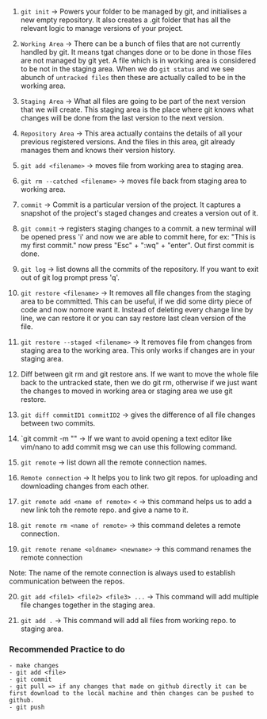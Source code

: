 1. `git init` -> Powers your folder to be managed by git, and initialises a new empty repository.
It also creates a .git folder that has all the relevant logic to manage versions of your project.

2. `Working Area` -> There can be a bunch of files that are not currently handled by git.
It means tgat changes done or to be done in those files are not managed by git yet.
A file which is in working area is considered to be not in the staging area. 
When we do `git status` and we see abunch of `untracked files` then these are actually 
called to be in the working area.

3. `Staging Area` -> What all files are going to be part of the next version that we will 
create. This staging area is the place where git knows what changes will be done from the 
last version to the next version.

4. `Repository Area` -> This area actually contains the details of all your previous 
registered versions. And the files in this area, git already manages them and knows their
version history.

5. `git add <filename>` -> moves file from working area to staging area.

6. `git rm --catched <filename>` -> moves file back from staging area to working area.

7. `commit` -> Commit is a particular version of the project. It captures a snapshot
of the project's staged changes and creates a version out of it.

8. `git commit` -> registers staging changes to a commit.
    a new terminal will be opened press 'i' and now we are able to commit here,
    for ex: "This is my first commit."
    now press "Esc" + ":wq" + "enter".
    Out first commit is done.

9. `git log` -> list downs all the commits of the repository. If you want to exit out
of git log prompt press 'q'. 

10. `git restore <filename>` -> It removes all file changes from the staging area to be 
committed. This can be useful, if we did some dirty piece of code and now nomore want it.
Instead of deleting every change line by line, we can restore it or you can say restore 
last clean version of the file.

11. `git restore --staged <filename>` -> It removes file from changes from staging area to
the working area. This only works if changes are in your staging area.

12. Diff between git rm and git restore
ans. If we want to move the whole file back to the untracked state, then we do git rm,
otherwise if we just want the changes to moved in working area or staging area we use 
git restore.

13. `git diff commitID1 commitID2` -> gives the difference of all file changes between 
two commits.

14. `git commit -m "<our commit msg>" -> If we want to avoid opening a text editor like 
vim/nano to add commit msg we can use this following command.

15. `git remote` -> list down all the remote connection names.

16. `Remote connection` -> It helps you to link two git repos. for uploading and downloading changes from each other.

17. `git remote add <name of remote>` <<link of the remote> -> this command helps us to 
add a new link toh the remote repo. and give a name to it.

18. `git remote rm <name of remote>` -> this command deletes a remote connection.

19. `git remote rename <oldname> <newname>` -> this command renames the remote connection

Note: The name of the remote connection is always used to establish communication between 
the repos.

20. `git add <file1> <file2> <file3> ...` -> This command will add multiple file changes together in the staging area.

21. `git add .` -> This command will add all files from working repo. to staging area.

### Recommended Practice to do

    - make changes
    - git add <file>
    - git commit
    - git pull => if any changes that made on github directly it can be first download to the local machine and then changes can be pushed to github.
    - git push